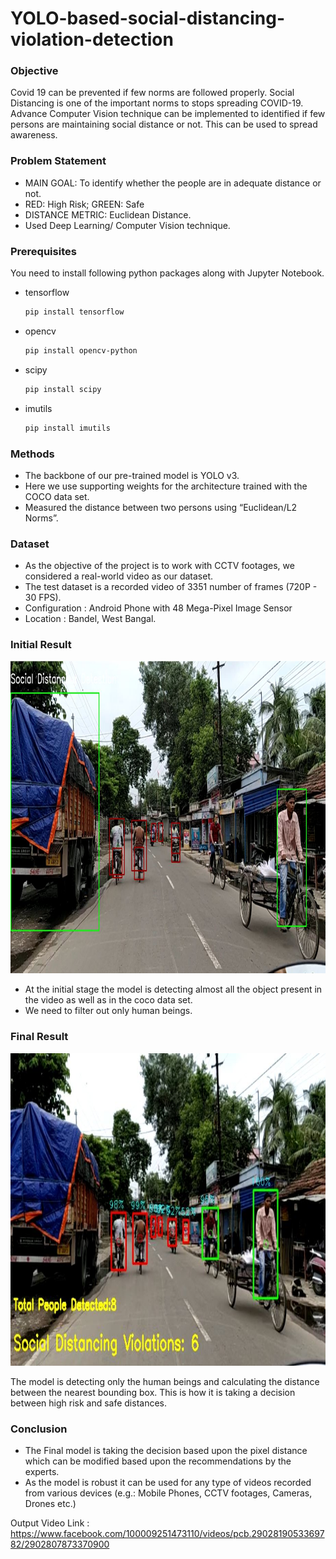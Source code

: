 # YOLO-based-social-distancing-violation-detection

<!-- Objective -->
### Objective

Covid 19 can be prevented if few norms are followed properly. Social Distancing is one of the important norms to stops spreading COVID-19. Advance Computer Vision technique can be implemented to identified if few persons are maintaining social distance or not. This can be used to spread awareness.

<!-- Problem Statement -->
### Problem Statement
* MAIN GOAL: To identify whether the people are in adequate distance or not. 
* RED: High Risk; GREEN: Safe
* DISTANCE METRIC: Euclidean Distance.
* Used Deep Learning/ Computer Vision technique.

<!-- Prerequisites -->
### Prerequisites

You need to install following python packages along with Jupyter Notebook.

* tensorflow
  ```sh
  pip install tensorflow
  ```
* opencv
  ```sh
  pip install opencv-python
  ```
* scipy
  ```sh
  pip install scipy
  ```
* imutils
  ```sh
  pip install imutils
  ```
  
### Methods
* The backbone of our pre-trained model is YOLO v3.
* Here we use supporting weights for the architecture trained with the COCO data set.
* Measured the distance between two persons using “Euclidean/L2 Norms”.

### Dataset
* As the objective of the project is to work with CCTV footages, we considered a real-world video as our dataset.
* The test dataset is a recorded video of 3351 number of frames (720P - 30 FPS).
* Configuration : Android Phone with 48 Mega-Pixel Image Sensor
* Location : Bandel, West Bangal.

### Initial Result
<p align="center">
  <a href="https://github.com/RAJ-DSML/YOLO-based-social-distancing-violation-detection/blob/main/img/initial_result.JPG">
    <img src="https://github.com/RAJ-DSML/YOLO-based-social-distancing-violation-detection/blob/main/img/initial_result.JPG" alt="Logo" width="800" height="500">
  </a>
  
 * At the initial stage the model is detecting almost all the object present in the video as well as in the coco data set.
 * We need to filter out only human beings.
  
 ### Final Result
  <p align="center">
  <a href="https://github.com/RAJ-DSML/YOLO-based-social-distancing-violation-detection/blob/main/img/final_result.JPG">
    <img src="https://github.com/RAJ-DSML/YOLO-based-social-distancing-violation-detection/blob/main/img/final_result.JPG" alt="Logo" width="800" height="500">
  </a>
   
 The model is detecting only the human beings and calculating the distance between the nearest bounding box. This is how it is taking a decision between high risk and safe distances.
   
### Conclusion
    
* The Final model is taking the decision based upon the pixel distance which can be modified based upon the recommendations by the experts.
* As the model is robust it can be used for any type of videos recorded from various devices (e.g.: Mobile Phones, CCTV footages, Cameras, Drones etc.) 

Output Video Link : https://www.facebook.com/100009251473110/videos/pcb.2902819053369782/2902807873370900
